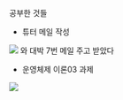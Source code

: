 공부한 것들
- 튜터 메일 작성
<img src="https://img1.daumcdn.net/thumb/R1280x0/?scode=mtistory2&fname=https%3A%2F%2Fk.kakaocdn.net%2Fdn%2FcP3mUF%2FbtqD8OnjMST%2FWCsorSKnkLcQU8QR0zF5oK%2Fimg.png"/>
와 대박 7번 메일 주고 받았다


- 운영체제 이론03 과제
<img src="https://img1.daumcdn.net/thumb/R1280x0/?scode=mtistory2&fname=https%3A%2F%2Fk.kakaocdn.net%2Fdn%2FotDTX%2FbtqD8hXAkSt%2Fm2FPaznPZjofrkrY0AEVRk%2Fimg.png"/>
